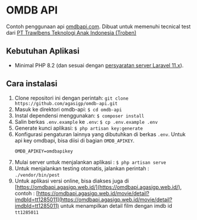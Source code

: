 # OMDB API
Contoh penggunaan api [omdbapi.com](https://www.omdbapi.com/). Dibuat untuk memenuhi tecnical test dari [PT Trawlbens Teknologi Anak Indonesia (Troben)](https://troben.id/)

## Kebutuhan Aplikasi
- Minimal PHP 8.2 (dan sesuai dengan [persyaratan server Laravel 11.x](https://laravel.com/docs/11.x/deployment#server-requirements)).

## Cara instalasi
1. Clone repositori ini dengan perintah: `git clone https://github.com/agasigp/omdb-api.git`
2. Masuk ke direktori omdb-api: `$ cd omdb-api`
3. Instal dependensi menggunakan: `$ composer install`
4. Salin berkas `.env.example` ke `.env`: `$ cp .env.example .env`
5. Generate kunci aplikasi: `$ php artisan key:generate`
6. Konfigurasi pengaturan lainnya yang dibutuhkan di berkas `.env`. Untuk api key omdbapi, bisa diisi di bagian `OMDB_APIKEY`.
    ```
    OMDB_APIKEY=omdbapikey
    ```
7. Mulai server untuk menjalankan aplikasi : `$ php artisan serve`
8. Untuk menjalankan testing otomatis, jalankan perintah : `./vendor/bin/pest`
9. Untuk aplikasi versi online, bisa diakses juga di [https://omdbapi.agasigp.web.id/](https://omdbapi.agasigp.web.id/), contoh : [https://omdbapi.agasigp.web.id/movie/detail?imdbId=tt1285011](https://omdbapi.agasigp.web.id/movie/detail?imdbId=tt1285011) untuk menampilkan detail film dengan imdb id `tt1285011`
